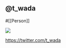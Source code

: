 ## @t_wada

#[[Person]]

![](https://pbs.twimg.com/profile_images/421959794/TQ_LOGO_400x400.png)

<https://twitter.com/t_wada>